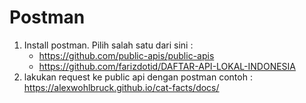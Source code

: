 # Postman

1. Install postman. Pilih salah satu dari sini :
    * https://github.com/public-apis/public-apis
    * https://github.com/farizdotid/DAFTAR-API-LOKAL-INDONESIA
2. lakukan request ke public api dengan postman contoh : https://alexwohlbruck.github.io/cat-facts/docs/
